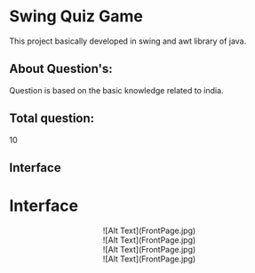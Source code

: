# Swing Quiz Game
This project basically developed in swing and awt library of java.

## About Question's:
Question is based on the basic knowledge related to india.

## Total question:
10

## Interface
# Interface

<div style="text-align: center;">
  ![Alt Text](FrontPage.jpg)
  <br>
  ![Alt Text](FrontPage.jpg)
  <br>
  ![Alt Text](FrontPage.jpg)
  <br>
  ![Alt Text](FrontPage.jpg)
</div>

